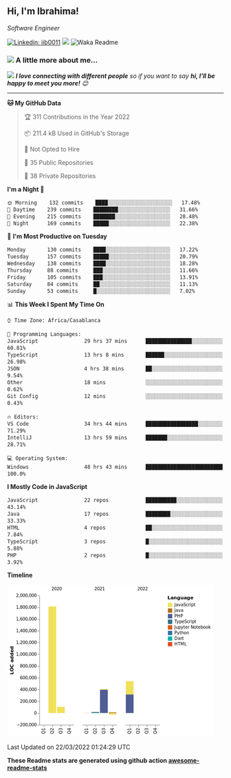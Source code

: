 <h2>Hi, I'm Ibrahima! </h2>
<p><em>Software Engineer 
</em></p>


[![Linkedin: iib0011](https://img.shields.io/badge/-iib0011-blue?style=flat-square&logo=Linkedin&logoColor=white&link=https://www.linkedin.com/in/iib0011/)](https://www.linkedin.com/in/iib0011/)
![](https://visitor-badge.glitch.me/badge?page_id=iib0011)
![Waka Readme](https://github.com/iib0011/iib0011/workflows/Waka%20Readme/badge.svg)


### <img src="https://media.giphy.com/media/VgCDAzcKvsR6OM0uWg/giphy.gif" width="50"> A little more about me...  


<img src="https://media.giphy.com/media/LnQjpWaON8nhr21vNW/giphy.gif" width="60"> <em><b>I love connecting with different people</b> so if you want to say <b>hi, I'll be happy to meet you more!</b> 😊</em>

---
<!--START_SECTION:waka-->
**🐱 My GitHub Data** 

> 🏆 311 Contributions in the Year 2022
 > 
> 📦 211.4 kB Used in GitHub's Storage 
 > 
> 🚫 Not Opted to Hire
 > 
> 📜 35 Public Repositories 
 > 
> 🔑 38 Private Repositories  
 > 
**I'm a Night 🦉** 

```text
🌞 Morning    132 commits    ████░░░░░░░░░░░░░░░░░░░░░   17.48% 
🌆 Daytime    239 commits    ████████░░░░░░░░░░░░░░░░░   31.66% 
🌃 Evening    215 commits    ███████░░░░░░░░░░░░░░░░░░   28.48% 
🌙 Night      169 commits    █████░░░░░░░░░░░░░░░░░░░░   22.38%

```
📅 **I'm Most Productive on Tuesday** 

```text
Monday       130 commits    ████░░░░░░░░░░░░░░░░░░░░░   17.22% 
Tuesday      157 commits    █████░░░░░░░░░░░░░░░░░░░░   20.79% 
Wednesday    138 commits    ████░░░░░░░░░░░░░░░░░░░░░   18.28% 
Thursday     88 commits     ███░░░░░░░░░░░░░░░░░░░░░░   11.66% 
Friday       105 commits    ███░░░░░░░░░░░░░░░░░░░░░░   13.91% 
Saturday     84 commits     ██░░░░░░░░░░░░░░░░░░░░░░░   11.13% 
Sunday       53 commits     █░░░░░░░░░░░░░░░░░░░░░░░░   7.02%

```


📊 **This Week I Spent My Time On** 

```text
⌚︎ Time Zone: Africa/Casablanca

💬 Programming Languages: 
JavaScript               29 hrs 37 mins      ███████████████░░░░░░░░░░   60.81% 
TypeScript               13 hrs 8 mins       ██████░░░░░░░░░░░░░░░░░░░   26.98% 
JSON                     4 hrs 38 mins       ██░░░░░░░░░░░░░░░░░░░░░░░   9.54% 
Other                    18 mins             ░░░░░░░░░░░░░░░░░░░░░░░░░   0.62% 
Git Config               12 mins             ░░░░░░░░░░░░░░░░░░░░░░░░░   0.43%

🔥 Editors: 
VS Code                  34 hrs 44 mins      █████████████████░░░░░░░░   71.29% 
IntelliJ                 13 hrs 59 mins      ███████░░░░░░░░░░░░░░░░░░   28.71%

💻 Operating System: 
Windows                  48 hrs 43 mins      █████████████████████████   100.0%

```

**I Mostly Code in JavaScript** 

```text
JavaScript               22 repos            ██████████░░░░░░░░░░░░░░░   43.14% 
Java                     17 repos            ████████░░░░░░░░░░░░░░░░░   33.33% 
HTML                     4 repos             ██░░░░░░░░░░░░░░░░░░░░░░░   7.84% 
TypeScript               3 repos             █░░░░░░░░░░░░░░░░░░░░░░░░   5.88% 
PHP                      2 repos             █░░░░░░░░░░░░░░░░░░░░░░░░   3.92%

```


**Timeline**

![Chart not found](https://raw.githubusercontent.com/iib0011/iib0011/master/charts/bar_graph.png) 


 Last Updated on 22/03/2022 01:24:29 UTC
<!--END_SECTION:waka-->

**These Readme stats are generated using github action [awesome-readme-stats](https://github.com/iib0011/waka-readme-stats)**
